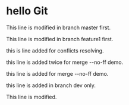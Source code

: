 
# hello Git

This line is modified in branch master first.

This line is modified in branch feature1 first.

this is line added for conflicts resolving.

this line is added twice for merge --no-ff demo.

this line is added for merge --no-ff demo.

this line is added in branch dev only.

This line is modified.
